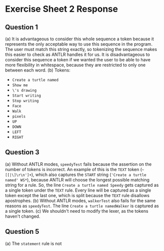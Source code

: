# Exercise Sheet 2 Response
## Question 1
(a) It is advantageous to consider this whole sequence a token because it represents the only acceptable way to use this sequence in the program. The user must match this string exactly, so tokenizing the sequence makes this easier to check as ANTLR handles it for us. It is disadvantageous to consider this sequence a token if we wanted the user to be able to have more flexibility in whitespace, because they are restricted to only one between each word. 
(b) Tokens:
- `Create a turtle named`
- `Show me`
- `\'s drawing`
- `Start writing`
- `Stop writing`
- `Face`
- `Walk`
- `pixels`
- `UP`
- `DOWN`
- `LEFT`
- `RIGHT`
## Question 3
(a) Without ANTLR modes, `speedyTest` fails because the assertion on the number of tokens is incorrect. An example of this is the `TEXT` token (`~[[|\]\r\n']+`), which also captures the `START` string (`'Create a turtle named' WS*`), because ANTLR will choose the longest possible matching string for a rule. So, the line `Create a turtle named Speedy` gets captured as a single token under the `TEXT` rule. Every line will be captured as a single token except the last one, which is split because the `TEXT` rule disallows apostrophes. 
(b) Without ANTLR modes, `walkerTest` also fails for the same reasons as `speedyTest`. The line `Create a turtle namedWalker` is captured as a single token. 
(c) We shouldn't need to modify the lexer, as the tokens haven't changed. 
## Question 5
(a) The `statement` rule is not 